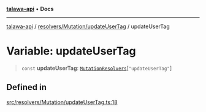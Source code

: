[**talawa-api**](../../../../README.md) • **Docs**

***

[talawa-api](../../../../modules.md) / [resolvers/Mutation/updateUserTag](../README.md) / updateUserTag

# Variable: updateUserTag

> `const` **updateUserTag**: [`MutationResolvers`](../../../../types/generatedGraphQLTypes/type-aliases/MutationResolvers.md)\[`"updateUserTag"`\]

## Defined in

[src/resolvers/Mutation/updateUserTag.ts:18](https://github.com/PalisadoesFoundation/talawa-api/blob/fe65d855b3d1e3e4af621340e7e8bfa0325634c1/src/resolvers/Mutation/updateUserTag.ts#L18)
